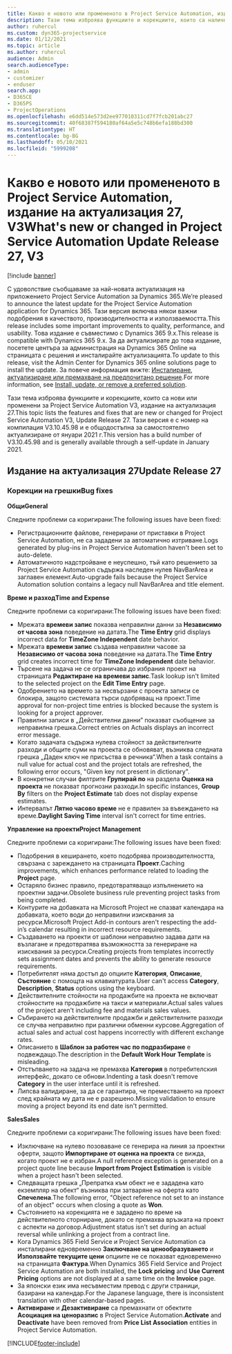 ```yaml
---
title: Какво е новото или промененото в Project Service Automation, издание на актуализация 27, V3
description: Тази тема изброява функциите и корекциите, които са налични в Project Service Automation V3, издание на актуализация 27, V3.
author: ruhercul
ms.custom: dyn365-projectservice
ms.date: 01/12/2021
ms.topic: article
ms.author: ruhercul
audience: Admin
search.audienceType:
- admin
- customizer
- enduser
search.app:
- D365CE
- D365PS
- ProjectOperations
ms.openlocfilehash: e6dd514e573d2ee977010311cd7f7fcb201abc27
ms.sourcegitcommit: 40f68387f594180af64a5e5c748b6efa188bd300
ms.translationtype: HT
ms.contentlocale: bg-BG
ms.lasthandoff: 05/10/2021
ms.locfileid: "5999208"
---
```

# <a name="whats-new-or-changed-in-project-service-automation-update-release-27-v3"></a><span data-ttu-id="ba343-103">Какво е новото или промененото в Project Service Automation, издание на актуализация 27, V3</span><span class="sxs-lookup"><span data-stu-id="ba343-103">What's new or changed in Project Service Automation Update Release 27, V3</span></span>

[!include [banner](../includes/psa-now-project-operations.md)]

<span data-ttu-id="ba343-104">С удоволствие съобщаваме за най-новата актуализация на приложението Project Service Automation за Dynamics 365.</span><span class="sxs-lookup"><span data-stu-id="ba343-104">We’re pleased to announce the latest update for the Project Service Automation application for Dynamics 365.</span></span> <span data-ttu-id="ba343-105">Тази версия включва някои важни подобрения в качеството, производителността и използваемостта.</span><span class="sxs-lookup"><span data-stu-id="ba343-105">This release includes some important improvements to quality, performance, and usability.</span></span> <span data-ttu-id="ba343-106">Това издание е съвместимо с Dynamics 365 9.x.</span><span class="sxs-lookup"><span data-stu-id="ba343-106">This release is compatible with Dynamics 365 9.x.</span></span> <span data-ttu-id="ba343-107">За да актуализирате до това издание, посетете центъра за администрация на Dynamics 365 Online на страницата с решения и инсталирайте актуализацията.</span><span class="sxs-lookup"><span data-stu-id="ba343-107">To update to this release, visit the Admin Center for Dynamics 365 online solutions page to install the update.</span></span> <span data-ttu-id="ba343-108">За повече информация вижте: [Инсталиране, актуализиране или премахване на предпочитано решение](/power-platform/admin/install-remove-preferred-solution).</span><span class="sxs-lookup"><span data-stu-id="ba343-108">For more information, see [Install, update, or remove a preferred solution](/power-platform/admin/install-remove-preferred-solution).</span></span>

<span data-ttu-id="ba343-109">Тази тема изброява функциите и корекциите, които са нови или променени за Project Service Automation V3, издание на актуализация 27.</span><span class="sxs-lookup"><span data-stu-id="ba343-109">This topic lists the features and fixes that are new or changed for Project Service Automation V3, Update Release 27.</span></span> <span data-ttu-id="ba343-110">Тази версия е с номер на компилация V3.10.45.98 и е общодостъпна за самостоятелно актуализиране от януари 2021 г.</span><span class="sxs-lookup"><span data-stu-id="ba343-110">This version has a build number of V3.10.45.98 and is generally available through a self-update in January 2021.</span></span>

## <a name="update-release-27"></a><span data-ttu-id="ba343-111">Издание на актуализация 27</span><span class="sxs-lookup"><span data-stu-id="ba343-111">Update Release 27</span></span>

### <a name="bug-fixes"></a><span data-ttu-id="ba343-112">Корекции на грешки</span><span class="sxs-lookup"><span data-stu-id="ba343-112">Bug fixes</span></span>

<span data-ttu-id="ba343-113">**Общи**</span><span class="sxs-lookup"><span data-stu-id="ba343-113">**General**</span></span>

<span data-ttu-id="ba343-114">Следните проблеми са коригирани:</span><span class="sxs-lookup"><span data-stu-id="ba343-114">The following issues have been fixed:</span></span>

- <span data-ttu-id="ba343-115">Регистрационните файлове, генерирани от приставки в Project Service Automation, не са зададени за автоматично изтриване.</span><span class="sxs-lookup"><span data-stu-id="ba343-115">Logs generated by plug-ins in Project Service Automation haven't been set to auto-delete.</span></span>
- <span data-ttu-id="ba343-116">Автоматичното надстройване е неуспешно, тъй като решението за Project Service Automation съдържа наследен нулев NavBarArea и заглавен елемент.</span><span class="sxs-lookup"><span data-stu-id="ba343-116">Auto-upgrade fails because the Project Service Automation solution contains a legacy null NavBarArea and title element.</span></span>

<span data-ttu-id="ba343-117">**Време и разход**</span><span class="sxs-lookup"><span data-stu-id="ba343-117">**Time and Expense**</span></span>

<span data-ttu-id="ba343-118">Следните проблеми са коригирани:</span><span class="sxs-lookup"><span data-stu-id="ba343-118">The following issues have been fixed:</span></span>

- <span data-ttu-id="ba343-119">Мрежата **времеви запис** показва неправилни данни за **Независимо от часова зона** поведение на датата.</span><span class="sxs-lookup"><span data-stu-id="ba343-119">The **Time Entry** grid displays incorrect data for **TimeZone Independent** date behavior.</span></span>
- <span data-ttu-id="ba343-120">Мрежата **времеви запис** създава неправилни часове за **Независимо от часова зона** поведение на датата.</span><span class="sxs-lookup"><span data-stu-id="ba343-120">The **Time Entry** grid creates incorrect time for **TimeZone Independent** date behavior.</span></span>
- <span data-ttu-id="ba343-121">Търсене на задача не се ограничава до избрания проект на страницата **Редактиране на времеви запис**.</span><span class="sxs-lookup"><span data-stu-id="ba343-121">Task lookup isn't limited to the selected project on the **Edit Time Entry** page.</span></span>
- <span data-ttu-id="ba343-122">Одобрението на времето за несвързани с проекта записи се блокира, защото системата търси одобряващ на проект.</span><span class="sxs-lookup"><span data-stu-id="ba343-122">Time approval for non-project time entries is blocked because the system is looking for a project approver.</span></span>
- <span data-ttu-id="ba343-123">Правилни записи в „Действителни данни” показват съобщение за неправилна грешка.</span><span class="sxs-lookup"><span data-stu-id="ba343-123">Correct entries on Actuals displays an incorrect error message.</span></span>
- <span data-ttu-id="ba343-124">Когато задачата съдържа нулева стойност за действителните разходи и общите суми на проекта се обновяват, възниква следната грешка „Даден ключ не присъства в речника“.</span><span class="sxs-lookup"><span data-stu-id="ba343-124">When a task contains a null value for actual cost and the project totals are refreshed, the following error occurs, "Given key not present in dictionary".</span></span>
- <span data-ttu-id="ba343-125">В конкретни случаи филтрите **Групирай по** на раздела **Оценка на проекта** не показват прогнозни разходи.</span><span class="sxs-lookup"><span data-stu-id="ba343-125">In specific instances, **Group By** filters on the **Project Estimate** tab does not display expense estimates.</span></span>
- <span data-ttu-id="ba343-126">Интервалът **Лятно часово време** не е правилен за въвеждането на време.</span><span class="sxs-lookup"><span data-stu-id="ba343-126">**Daylight Saving Time** interval isn't correct for time entries.</span></span>

<span data-ttu-id="ba343-127">**Управление на проекти**</span><span class="sxs-lookup"><span data-stu-id="ba343-127">**Project Management**</span></span>

<span data-ttu-id="ba343-128">Следните проблеми са коригирани:</span><span class="sxs-lookup"><span data-stu-id="ba343-128">The following issues have been fixed:</span></span>

- <span data-ttu-id="ba343-129">Подобрения в кеширането, което подобрява производителността, свързана с зареждането на страницата **Проект**.</span><span class="sxs-lookup"><span data-stu-id="ba343-129">Caching improvements, which enhances performance related to loading the **Project** page.</span></span>
- <span data-ttu-id="ba343-130">Остаряло бизнес правило, предотвратяващо изпълнението на проектни задачи.</span><span class="sxs-lookup"><span data-stu-id="ba343-130">Obsolete business rule preventing project tasks from being completed.</span></span>
- <span data-ttu-id="ba343-131">Контурите на добавката на Microsoft Project не спазват календара на добавката, което води до неправилни изисквания за ресурси.</span><span class="sxs-lookup"><span data-stu-id="ba343-131">Microsoft Project Add-in contours aren't respecting the add-in’s calendar resulting in incorrect resource requirements.</span></span>
- <span data-ttu-id="ba343-132">Създаването на проекти от шаблони неправилно задава дати на възлагане и предотвратява възможността за генериране на изисквания за ресурси.</span><span class="sxs-lookup"><span data-stu-id="ba343-132">Creating projects from templates incorrectly sets assignment dates and prevents the ability to generate resource requirements.</span></span>
- <span data-ttu-id="ba343-133">Потребителят няма достъп до опциите **Категория**, **Описание**, **Състояние** с помощта на клавиатурата.</span><span class="sxs-lookup"><span data-stu-id="ba343-133">User can't access **Category**, **Description**, **Status** options using the keyboard.</span></span>
- <span data-ttu-id="ba343-134">Действителните стойности на продажбите на проекта не включват стойностите на продажбите на такси и материали.</span><span class="sxs-lookup"><span data-stu-id="ba343-134">Actual sales values of the project aren't including fee and materials sales values.</span></span>
- <span data-ttu-id="ba343-135">Събирането на действителните продажби и действителните разходи се случва неправилно при различни обменни курсове.</span><span class="sxs-lookup"><span data-stu-id="ba343-135">Aggregation of actual sales and actual cost happens incorrectly with different exchange rates.</span></span>
- <span data-ttu-id="ba343-136">Описанието в **Шаблон за работен час по подразбиране** е подвеждащо.</span><span class="sxs-lookup"><span data-stu-id="ba343-136">The description in the **Default Work Hour Template** is misleading.</span></span>
- <span data-ttu-id="ba343-137">Отстъпването на задача не премахва **Категория** в потребителския интерфейс, докато се обнови.</span><span class="sxs-lookup"><span data-stu-id="ba343-137">Indenting a task doesn't remove **Category** in the user interface until it is refreshed.</span></span>
- <span data-ttu-id="ba343-138">Липсва валидиране, за да се гарантира, че преместването на проект след крайната му дата не е разрешено.</span><span class="sxs-lookup"><span data-stu-id="ba343-138">Missing validation to ensure moving a project beyond its end date isn't permitted.</span></span>

<span data-ttu-id="ba343-139">**Sales**</span><span class="sxs-lookup"><span data-stu-id="ba343-139">**Sales**</span></span>

<span data-ttu-id="ba343-140">Следните проблеми са коригирани:</span><span class="sxs-lookup"><span data-stu-id="ba343-140">The following issues have been fixed:</span></span>

- <span data-ttu-id="ba343-141">Изключване на нулево позоваване се генерира на линия за проектни оферти, защото **Импортиране от оценка на проекта** се вижда, когато проект не е избран.</span><span class="sxs-lookup"><span data-stu-id="ba343-141">A null reference exception is generated on a project quote line because **Import from Project Estimation** is visible when a project hasn't been selected.</span></span>
- <span data-ttu-id="ba343-142">Следващата грешка „Препратка към обект не е зададена като екземпляр на обект“ възниква при затваряне на оферта като **Спечелена**.</span><span class="sxs-lookup"><span data-stu-id="ba343-142">The following error, "Object reference not set to an instance of an object" occurs when closing a quote as **Won**.</span></span>
- <span data-ttu-id="ba343-143">Състоянието на корекцията не е зададено по време на действителното сторниране, докато се премахва връзката на проект с аспекти на договор.</span><span class="sxs-lookup"><span data-stu-id="ba343-143">Adjustment status isn't set during an actual reversal while unlinking a project from a contract line.</span></span>
- <span data-ttu-id="ba343-144">Кога Dynamics 365 Field Service и Project Service Automation са инсталирани едновременно **Заключване на ценообразуването** и **Използвайте текущите цени** опциите не се показват едновременно на страницата **Фактура**.</span><span class="sxs-lookup"><span data-stu-id="ba343-144">When Dynamics 365 Field Service and Project Service Automation are both installed, the **Lock pricing** and **Use Current Pricing** options are not displayed at a same time on the **Invoice** page.</span></span>
- <span data-ttu-id="ba343-145">За японски език има несъвместим превод с други страници, базирани на календар.</span><span class="sxs-lookup"><span data-stu-id="ba343-145">For the Japanese language, there is inconsistent translation with other calendar-based pages.</span></span>
- <span data-ttu-id="ba343-146">**Активиране** и **Дезактивиране** са премахнати от обектите **Асоциация на ценоразпис** в Project Service Automation.</span><span class="sxs-lookup"><span data-stu-id="ba343-146">**Activate** and **Deactivate** have been removed from **Price List Association** entities in Project Service Automation.</span></span>


[!INCLUDE[footer-include](../includes/footer-banner.md)]